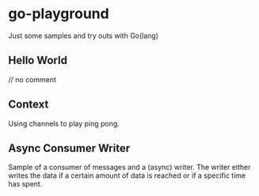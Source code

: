 # go-playground
Just some samples and try outs with Go(lang)

## Hello World

// no comment

## Context

Using channels to play ping pong.

## Async Consumer Writer

Sample of a consumer of messages and a (async) writer. The writer either writes the data if a certain amount of data is reached or if a specific time has spent.
